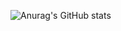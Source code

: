 ![Anurag's GitHub stats](https://github-readme-stats.vercel.app/api?username=kimhyunin&show_icons=true&theme=radical)
 
